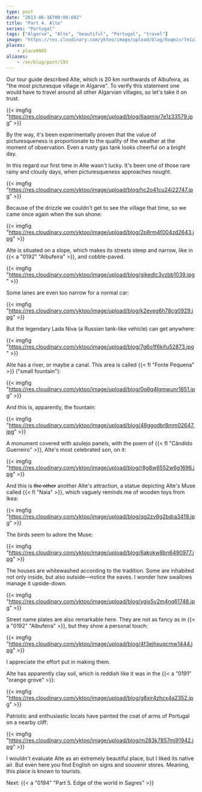 ```yaml
---
type: post
date: "2013-06-16T00:00:00Z"
title: "Part 4. Alte"
series: "Portugal"
tags: ["Algarve", "Alte", "beautiful", "Portugal", "travel"]
image: "https://res.cloudinary.com/yktoo/image/upload/blog/6aqmisr7e1z33579.jpg"
places:
    - place0005
aliases:
    - /en/blog/post/193
---
```


Our tour guide described Alte, which is 20 km northwards of Albufeira, as "the most picturesque village in Algarve". To verify this statement one would have to travel around all other Algarvian villages, so let's take it on trust.

{{< imgfig "https://res.cloudinary.com/yktoo/image/upload/blog/6aqmisr7e1z33579.jpg" >}}

<!--more-->

By the way, it's been experimentally proven that the value of picturesqueness is proportionate to the quality of the weather at the moment of observation. Even a rusty gas tank looks cheerful on a bright day.

In this regard our first time in Alte wasn't lucky. It's been one of those rare rainy and cloudy days, when picturesqueness approaches nought.

{{< imgfig "https://res.cloudinary.com/yktoo/image/upload/blog/hc2o41cu24i22747.jpg" >}}

Because of the drizzle we couldn't get to see the village that time, so we came once again when the sun shone:

{{< imgfig "https://res.cloudinary.com/yktoo/image/upload/blog/2p8rm4f004zd2643.jpg" >}}

Alte is situated on a slope, which makes its streets steep and narrow, like in {{< a "0192" "Albufeira" >}}, and cobble-paved.

{{< imgfig "https://res.cloudinary.com/yktoo/image/upload/blog/gikedlc3vzbb1039.jpg" >}}

Some lanes are even too narrow for a normal car:

{{< imgfig "https://res.cloudinary.com/yktoo/image/upload/blog/k2eveg6h78cg0929.jpg" >}}

But the legendary Lada Niva (a Russian tank-like vehicle) can get anywhere:

{{< imgfig "https://res.cloudinary.com/yktoo/image/upload/blog/7g6o1f6kifu52873.jpg" >}}

Alte has a river, or maybe a canal. This area is called {{< fl "Fonte Pequena" >}} ("small fountain"):

{{< imgfig "https://res.cloudinary.com/yktoo/image/upload/blog/0q6q4lgmwunr1851.jpg" >}}

And this is, apparently, the fountain:

{{< imgfig "https://res.cloudinary.com/yktoo/image/upload/blog/48ggodbr8mm02647.jpg" >}}

A monument covered with azulejo panels, with the poem of {{< fl "Cândido Guerreiro" >}}, Alte's most celebrated son, on it:

{{< imgfig "https://res.cloudinary.com/yktoo/image/upload/blog/r8g8w6552w6g1696.jpg" >}}

And this is ~~the other~~ another Alte's attraction, a statue depicting Alte's Muse called {{< fl "Naia" >}}, which vaguely reminds me of wooden toys from Ikea:

{{< imgfig "https://res.cloudinary.com/yktoo/image/upload/blog/qg2zv8g2bdra3419.jpg" >}}

The birds seem to adore the Muse:

{{< imgfig "https://res.cloudinary.com/yktoo/image/upload/blog/6akokw8bn6490977.jpg" >}}

The houses are whitewashed according to the tradition. Some are inhabited not only inside, but also outside—notice the eaves. I wonder how swallows manage it upside-down.

{{< imgfig "https://res.cloudinary.com/yktoo/image/upload/blog/vgix5v2m4nq61748.jpg" >}}

Street name plates are also remarkable here. They are not as fancy as in {{< a "0192" "Albufeira" >}}, but they show a personal touch:

{{< imgfig "https://res.cloudinary.com/yktoo/image/upload/blog/4f3ejhxuqcmw1444.jpg" >}}

I appreciate the effort put in making them.

Alte has apparently clay soil, which is reddish like it was in the {{< a "0191" "orange grove" >}}:

{{< imgfig "https://res.cloudinary.com/yktoo/image/upload/blog/g8xjr4zhcx4a2352.jpg" >}}

Patriotic and enthusiastic locals have painted the coat of arms of Portugal on a nearby cliff:

{{< imgfig "https://res.cloudinary.com/yktoo/image/upload/blog/m283k7857mj91942.jpg" >}}

I wouldn't evaluate Alte as an extremely beautiful place, but I liked its native air. But even here you find English on signs and souvenir stores. Meaning, this place is known to tourists.

Next: {{< a "0194" "Part 5. Edge of the world in Sagres" >}}
